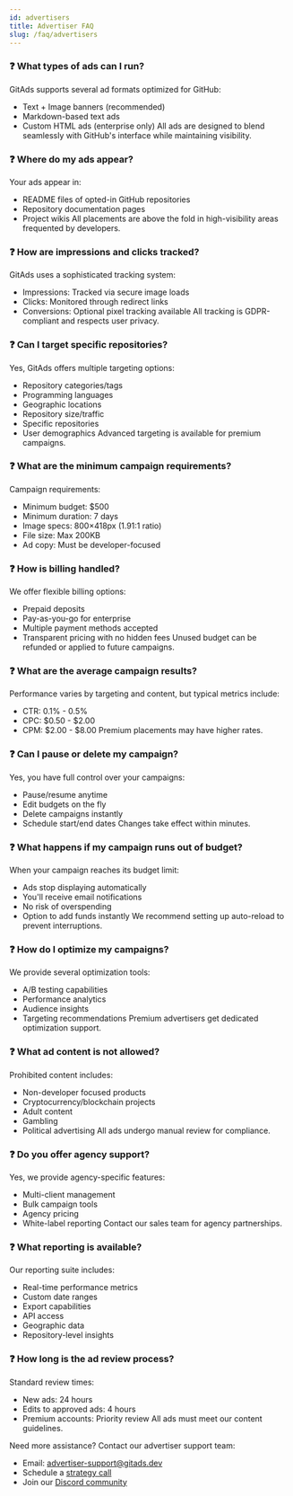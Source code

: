 ```yaml
---
id: advertisers
title: Advertiser FAQ
slug: /faq/advertisers
---
```


### ❓ What types of ads can I run?
GitAds supports several ad formats optimized for GitHub:
- Text + Image banners (recommended)
- Markdown-based text ads
- Custom HTML ads (enterprise only)
All ads are designed to blend seamlessly with GitHub's interface while maintaining visibility.

### ❓ Where do my ads appear?
Your ads appear in:
- README files of opted-in GitHub repositories
- Repository documentation pages
- Project wikis
All placements are above the fold in high-visibility areas frequented by developers.

### ❓ How are impressions and clicks tracked?
GitAds uses a sophisticated tracking system:
- Impressions: Tracked via secure image loads
- Clicks: Monitored through redirect links
- Conversions: Optional pixel tracking available
All tracking is GDPR-compliant and respects user privacy.

### ❓ Can I target specific repositories?
Yes, GitAds offers multiple targeting options:
- Repository categories/tags
- Programming languages
- Geographic locations
- Repository size/traffic
- Specific repositories
- User demographics
Advanced targeting is available for premium campaigns.

### ❓ What are the minimum campaign requirements?
Campaign requirements:
- Minimum budget: $500
- Minimum duration: 7 days
- Image specs: 800×418px (1.91:1 ratio)
- File size: Max 200KB
- Ad copy: Must be developer-focused

### ❓ How is billing handled?
We offer flexible billing options:
- Prepaid deposits
- Pay-as-you-go for enterprise
- Multiple payment methods accepted
- Transparent pricing with no hidden fees
Unused budget can be refunded or applied to future campaigns.

### ❓ What are the average campaign results?
Performance varies by targeting and content, but typical metrics include:
- CTR: 0.1% - 0.5%
- CPC: $0.50 - $2.00
- CPM: $2.00 - $8.00
Premium placements may have higher rates.

### ❓ Can I pause or delete my campaign?
Yes, you have full control over your campaigns:
- Pause/resume anytime
- Edit budgets on the fly
- Delete campaigns instantly
- Schedule start/end dates
Changes take effect within minutes.

### ❓ What happens if my campaign runs out of budget?
When your campaign reaches its budget limit:
- Ads stop displaying automatically
- You'll receive email notifications
- No risk of overspending
- Option to add funds instantly
We recommend setting up auto-reload to prevent interruptions.

### ❓ How do I optimize my campaigns?
We provide several optimization tools:
- A/B testing capabilities
- Performance analytics
- Audience insights
- Targeting recommendations
Premium advertisers get dedicated optimization support.

### ❓ What ad content is not allowed?
Prohibited content includes:
- Non-developer focused products
- Cryptocurrency/blockchain projects
- Adult content
- Gambling
- Political advertising
All ads undergo manual review for compliance.

### ❓ Do you offer agency support?
Yes, we provide agency-specific features:
- Multi-client management
- Bulk campaign tools
- Agency pricing
- White-label reporting
Contact our sales team for agency partnerships.

### ❓ What reporting is available?
Our reporting suite includes:
- Real-time performance metrics
- Custom date ranges
- Export capabilities
- API access
- Geographic data
- Repository-level insights

### ❓ How long is the ad review process?
Standard review times:
- New ads: 24 hours
- Edits to approved ads: 4 hours
- Premium accounts: Priority review
All ads must meet our content guidelines.

Need more assistance? Contact our advertiser support team:
- Email: [advertiser-support@gitads.dev](mailto:advertiser-support@gitads.dev)
- Schedule a [strategy call](https://gitads.dev/advertiser/support)
- Join our [Discord community](https://discord.com/invite/S3EdtEbqw7)